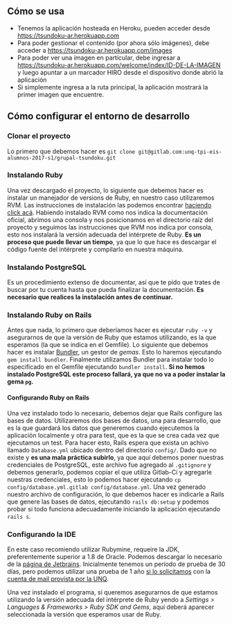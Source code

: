 ## Cómo se usa
* Tenemos la aplicación hosteada en Heroku, pueden acceder desde https://tsundoku-ar.herokuapp.com
* Para poder gestionar el contenido (por ahora sólo imágenes), debe acceder a https://tsundoku-ar.herokuapp.com/images
* Para poder ver una imagen en particular, debe ingresar a https://tsundoku-ar.herokuapp.com/welcome/index/ID-DE-LA-IMAGEN y luego apuntar a un marcador HIRO desde el dispositivo donde abrió la aplicación
* Si simplemente ingresa a la ruta principal, la aplicación mostrará la primer imagen que encuentre.

## Cómo configurar el entorno de desarrollo
### Clonar el proyecto
Lo primero que debemos hacer es `git clone git@gitlab.com:unq-tpi-eis-alumnos-2017-s1/grupal-tsundoku.git`
### Instalando Ruby
Una vez descargado el proyecto, lo siguiente que debemos hacer es instalar un manejador de versions de Ruby, en nuestro caso utilizaremos RVM. Las instrucciones de instalación las podemos encontrar [haciendo click acá](https://rvm.io/rvm/install).
Habiendo instalado RVM como nos indica la documentación oficial, abrimos una consola y nos posicionamos en el directorio raíz del proyecto y seguimos las instrucciones que RVM nos indica por consola, esto nos instalará la versión adecuada del intérprete de Ruby. **Es un proceso que puede llevar un tiempo**, ya que lo que hace es descargar el código fuente del intérprete y compilarlo en nuestra máquina.

### Instalando PostgreSQL
Es un procedimiento extenso de documentar, así que te pido que trates de buscar por tu cuenta hasta que pueda finalizar la documentación.
**Es necesario que realices la instalación antes de continuar.**

### Instalando Ruby on Rails
Antes que nada, lo primero que deberíamos hacer es ejecutar `ruby -v` y asegurarnos de que la versión de Ruby que estamos utilizando, es la que esperamos (la que se indica en el Gemfile).
Lo siguiente que debemos hacer es instalar [Bundler](http://bundler.io/), un gestor de _gemas_. Esto lo haremos ejecutando `gem install bundler`.
Finalmente utilizamos Bundler para instalar todo lo especificado en el Gemfile ejecutando `bundler install`. **Si no hemos instalado PostgreSQL este proceso fallará, ya que no va a poder instalar la gema `pg`.**

#### Configurando Ruby on Rails
Una vez instalado todo lo necesario, debemos dejar que Rails configure las bases de datos.
Utilizaremos dos bases de datos, una para desarrollo, que es la que guardará los datos que generemos cuando ejecutemos la aplicación localmente y otra para test, que es la que se crea cada vez que ejecutamos un test.
Para hacer esto, Rails espera que exista un achivo llamado `Database.yml` ubicado dentro del directorio `config/`. Dado que no existe y **es una mala práctica subirlo**, ya que aquí debemos poner nuestras credenciales de PostgreSQL, este archivo fue agregado al `.gitignore` y debemos generarlo, podemos copiar el que utiliza Gitlab-Ci y agregarle nuestras credenciales, esto lo podemos hacer ejecutando `cp config/database.yml.gitlab config/database.yml`.
Una vez generado nuestro archivo de configuración, lo que debemos hacer es indicarle a Rails que genere las bases de datos, ejecutando `rails db:setup` y podemos probar si todo funciona adecuadamente iniciando la aplicación ejecutando `rails s`.

### Configurando la IDE
En este caso recomiendo utilizar Rubymine, requeire la JDK, preferentemente superior a 1.8 de Oracle. Podemos descargar lo necesario de la [página de Jetbrains](https://www.jetbrains.com/ruby/download/).
Inicialmente tenemos un período de prueba de 30 días, pero podemos utilizar una prueba de 1 año [si lo solicitamos](https://www.jetbrains.com/student/) con la [cuenta de mail provista por la UNQ](https://alu.unq.edu.ar/).

Una vez instalado el programa, si queremos asegurarnos de que estamos utilizando la versión adecuada del intérprete de Ruby yendo a _Settings > Languages & Frameworks > Ruby SDK and Gems_, aquí deberá aparecer seleccionada la versión que esperamos usar de Ruby.